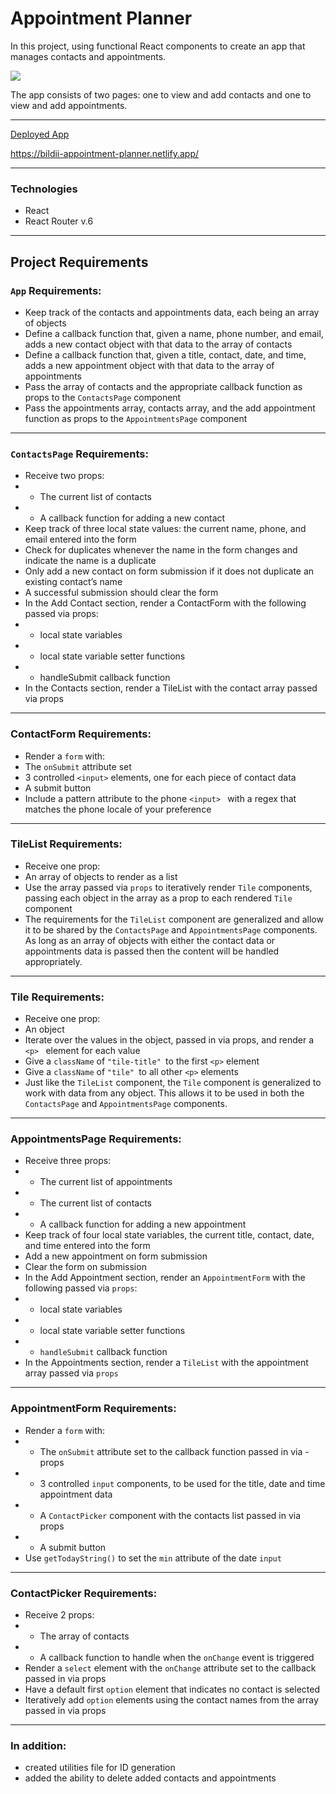 # Appointment Planner

In this project, using functional React components to create an app that manages contacts and appointments. 

![](https://static-assets.codecademy.com/skillpaths/react-redux/appointments-components.png)

The app consists of two pages: one to view and add contacts and one to view and add appointments.

------------
[Deployed App](https://bildii-appointment-planner.netlify.app/ "Deployed App")

https://bildii-appointment-planner.netlify.app/

------------
### Technologies
- React
- React Router v.6

------------
## Project Requirements

### `App` Requirements:

- Keep track of the contacts and appointments data, each being an array of objects
- Define a callback function that, given a name, phone number, and email, adds a new contact object with that data to the array of contacts
- Define a callback function that, given a title, contact, date, and time, adds a new appointment object with that data to the array of appointments
- Pass the array of contacts and the appropriate callback function as props to the `ContactsPage` component
- Pass the appointments array, contacts array, and the add appointment function as props to the `AppointmentsPage` component

------------
### `ContactsPage` Requirements:

- Receive two props:
- - The current list of contacts
- - A callback function for adding a new contact
- Keep track of three local state values: the current name, phone, and email entered into the form
- Check for duplicates whenever the name in the form changes and indicate the name is a duplicate
- Only add a new contact on form submission if it does not duplicate an existing contact’s name
- A successful submission should clear the form
- In the Add Contact section, render a ContactForm with the following passed via props:
- - local state variables
- - local state variable setter functions
- - handleSubmit callback function
- In the Contacts section, render a TileList with the contact array passed via props

------------
### ContactForm Requirements:

- Render a `form` with:
- The `onSubmit` attribute set
- 3 controlled `<input>` elements, one for each piece of contact data
- A submit button
- Include a pattern attribute to the phone `<input> ` with a regex that matches the phone locale of your preference

------------
### TileList Requirements:

- Receive one prop:
- An array of objects to render as a list
- Use the array passed via `props` to iteratively render `Tile` components, passing each object in the array as a prop to each rendered `Tile` component
- The requirements for the `TileList` component are generalized and allow it to be shared by the `ContactsPage` and `AppointmentsPage` components. As long as an array of objects with either the contact data or appointments data is passed then the content will be handled appropriately.

------------
### Tile Requirements:

- Receive one prop:
- An object
- Iterate over the values in the object, passed in via props, and render a `<p> ` element for each value
- Give a `className` of `"tile-title" `to the first `<p>` element
- Give a `className` of `"tile" `to all other `<p>` elements
- Just like the `TileList` component, the `Tile` component is generalized to work with data from any object. This allows it to be used in both the `ContactsPage` and `AppointmentsPage` components.

------------
### AppointmentsPage Requirements:

- Receive three props:
- - The current list of appointments
- - The current list of contacts
- - A callback function for adding a new appointment
- Keep track of four local state variables, the current title, contact, date, and time entered into the form
- Add a new appointment on form submission
- Clear the form on submission
- In the Add Appointment section, render an `AppointmentForm` with the following passed via `props`:
- - local state variables
- - local state variable setter functions
- - `handleSubmit` callback function
- In the Appointments section, render a `TileList` with the appointment array passed via `props`

------------
### AppointmentForm Requirements:

- Render a `form` with:
- - The `onSubmit` attribute set to the callback function passed in via - props
- - 3 controlled `input` components, to be used for the title, date and time appointment data
- - A `ContactPicker` component with the contacts list passed in via props
- - A submit button
- Use `getTodayString()` to set the `min` attribute of the date `input`

------------
### ContactPicker Requirements:

- Receive 2 props:
- - The array of contacts
- - A callback function to handle when the `onChange` event is triggered
- Render a `select` element with the `onChange` attribute set to the callback passed in via props
- Have a default first `option` element that indicates no contact is selected
- Iteratively add `option` elements using the contact names from the array passed in via props

------------
### In addition:
- created utilities file for ID generation
- added the ability to delete added contacts and appointments